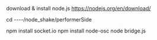 download & install node.js
https://nodejs.org/en/download/

cd  ----/node_shake/performerSide


npm install socket.io
npm install node-osc
node bridge.js
